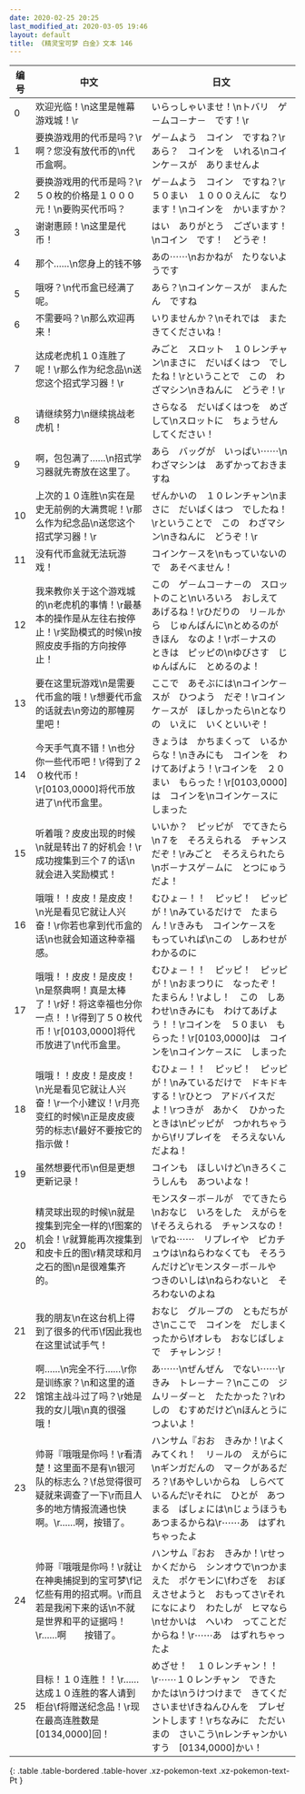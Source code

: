 ```yaml
---
date: 2020-02-25 20:25
last_modified_at: 2020-03-05 19:46
layout: default
title: 《精灵宝可梦 白金》文本 146
---
```

| 编号 | 中文 | 日文 |
| ---- | ---- | ---- |
| 0 | 欢迎光临！\n这里是帷幕游戏城！\r | いらっしゃいませ！\nトバリ　ゲ－ムコ－ナ－　です！\r |
| 1 | 要换游戏用的代币是吗？\r啊？您没有放代币的\n代币盒啊。 | ゲ－ムよう　コイン　ですね？\rあら？　コインを　いれる\nコインケ－スが　ありませんよ |
| 2 | 要换游戏用的代币是吗？\r５０枚的价格是１０００元！\n要购买代币吗？ | ゲ－ムよう　コイン　ですね？\r５０まい　１０００えんに　なります！\nコインを　かいますか？ |
| 3 | 谢谢惠顾！\n这里是代币！ | はい　ありがとう　ございます！\nコイン　です！　どうぞ！ |
| 4 | 那个……\n您身上的钱不够 | あの⋯⋯\nおかねが　たりないようです |
| 5 | 哦呀？\n代币盒已经满了呢。 | あら？\nコインケ－スが　まんたん　ですね |
| 6 | 不需要吗？\n那么欢迎再来！ | いりませんか？\nそれでは　また　きてくださいね！ |
| 7 | 达成老虎机１０连胜了呢！\r那么作为纪念品\n送您这个招式学习器！\r | みごと　スロット　１０レンチャン\nまさに　だいばくはつ　でしたね！\rということで　この　わざマシン\nきねんに　どうぞ！\r |
| 8 | 请继续努力\n继续挑战老虎机！ | さらなる　だいばくはつを　めざして\nスロットに　ちょうせん　してください！ |
| 9 | 啊，包包满了……\n招式学习器就先寄放在这里了。 | あら　バッグが　いっぱい⋯⋯\nわざマシンは　あずかっておきますね |
| 10 | 上次的１０连胜\n实在是史无前例的大满贯呢！\r那么作为纪念品\n送您这个招式学习器！\r | ぜんかいの　１０レンチャン\nまさに　だいばくはつ　でしたね！\rということで　この　わざマシン\nきねんに　どうぞ！\r |
| 11 | 没有代币盒就无法玩游戏！ | コインケ－スを\nもっていないので　あそべません！ |
| 12 | 我来教你关于这个游戏城的\n老虎机的事情！\r最基本的操作是从左往右按停止！\r奖励模式的时候\n按照皮皮手指的方向按停止！ | この　ゲ－ムコ－ナ－の　スロットのこと\nいろいろ　おしえて　あげるね！\rひだりの　リ－ルから　じゅんばんに\nとめるのが　きほん　なのよ！\rボ－ナスの　ときは　ピッピの\nゆびさす　じゅんばんに　とめるのよ！ |
| 13 | 要在这里玩游戏\n是需要代币盒的哦！\r想要代币盒的话就去\n旁边的那幢房里吧！ | ここで　あそぶには\nコインケ－スが　ひつよう　だぞ！\rコインケ－スが　ほしかったら\nとなりの　いえに　いくといいぞ！ |
| 14 | 今天手气真不错！\n也分你一些代币吧！\r得到了２０枚代币！\r[0103,0000]将代币放进了\n代币盒里。 | きょうは　かちまくって　いるからな！\nきみにも　コインを　わけてあげよう！\rコインを　２０まい　もらった！\r[0103,0000]は　コインを\nコインケ－スに　しまった |
| 15 | 听着哦？皮皮出现的时候\n就是转出７的好机会！\r成功搜集到三个７的话\n就会进入奖励模式！ | いいか？　ピッピが　でてきたら\n７を　そろえられる　チャンスだぞ！\rみごと　そろえられたら\nボ－ナスゲ－ムに　とつにゅうだよ！ |
| 16 | 哦哦！！皮皮！是皮皮！\n光是看见它就让人兴奋！\r你若也拿到代币盒的话\n也就会知道这种幸福感。 | むひょ－！！　ピッピ！　ピッピが！\nみているだけで　たまらん！\rきみも　コインケ－スを　もっていれば\nこの　しあわせが　わかるのに |
| 17 | 哦哦！！皮皮！是皮皮！\n是祭典啊！真是太棒了！\r好！将这幸福也分你一点！！\r得到了５０枚代币！\r[0103,0000]将代币放进了\n代币盒里。 | むひょ－！！　ピッピ！　ピッピが！\nおまつりに　なったぞ！　たまらん！\rよし！　この　しあわせ\nきみにも　わけてあげよう！！\rコインを　５０まい　もらった！\r[0103,0000]は　コインを\nコインケ－スに　しまった |
| 18 | 哦哦！！皮皮！是皮皮！\n光是看见它就让人兴奋！\r一个小建议！\r月亮变红的时候\n正是皮皮疲劳的标志\f最好不要按它的指示做！ | むひょ－！！　ピッピ！　ピッピが！\nみているだけで　ドキドキする！\rひとつ　アドバイスだよ！\rつきが　あかく　ひかったときは\nピッピが　つかれちゃうから\fリプレイを　そろえないんだよね！ |
| 19 | 虽然想要代币\n但是更想更新记录！ | コインも　ほしいけど\nきろくこうしんも　あついよな！ |
| 20 | 精灵球出现的时候\n就是搜集到完全一样的\f图案的机会！\r就算能再次搜集到和皮卡丘的图\r精灵球和月之石的图\n是很难集齐的。 | モンスタ－ボ－ルが　でてきたら\nおなじ　いろをした　えがらを\fそろえられる　チャンスなの！\rでね⋯⋯　リプレイや　ピカチュウは\nねらわなくても　そろうんだけど\rモンスタ－ボ－ルや　つきのいしは\nねらわないと　そろわないのよね |
| 21 | 我的朋友\n在这台机上得到了很多的代币\f因此我也在这里试试手气！ | おなじ　グル－プの　ともだちがさ\nここで　コインを　だしまくったから\fオレも　おなじばしょで　チャレンジ！ |
| 22 | 啊……\n完全不行……\r你是训练家？\n和这里的道馆馆主战斗过了吗？\r她是我的女儿哦\n真的很强哦！ | あ⋯⋯\nぜんぜん　でない⋯⋯\rきみ　トレ－ナ－？\nここの　ジムリ－ダ－と　たたかった？\rわしの　むすめだけど\nほんとうに　つよいよ！ |
| 23 | 帅哥『哦哦是你吗！\r看清楚！这里面不是有\n银河队的标志么？\f总觉得很可疑就来调查了一下\r而且人多的地方情报流通也快啊。\r……啊，按错了。 | ハンサム『おお　きみか！\rよくみてくれ！　リ－ルの　えがらに\nギンガだんの　マ－クがあるだろ？\fあやしいからね　しらべているんだ\rそれに　ひとが　あつまる　ばしょには\nじょうほうも　あつまるからね\r⋯⋯あ　はずれちゃったよ |
| 24 | 帅哥『哦哦是你吗！\r就让在神奥捕捉到的宝可梦\f记忆些有用的招式啊。\r而且若是我闲下来的话\n不就是世界和平的证据吗！\r……啊　　按错了。 | ハンサム『おお　きみか！\rせっかくだから　シンオウで\nつかまえた　ポケモンに\fわざを　おぼえさせようと　おもってさ\rそれになにより　わたしが　ヒマなら\nせかいは　へいわ　ってことだからね！\r⋯⋯あ　はずれちゃったよ |
| 25 | 目标！１０连胜！！\r……达成１０连胜的客人请到柜台\f将赠送纪念品！\r现在最高连胜数是[0134,0000]回！ | めざせ！　１０レンチャン！！\r⋯⋯１０レンチャン　できた　かたは\nうけつけまで　きてくださいませ\fきねんひんを　プレゼントします！\rちなみに　ただいまの　さいこう\nレンチャンかいすう　[0134,0000]かい！ |
{: .table .table-bordered .table-hover .xz-pokemon-text .xz-pokemon-text-Pt }